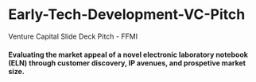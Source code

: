 # Early-Tech-Development-VC-Pitch
Venture Capital Slide Deck Pitch - FFMI

#### Evaluating the market appeal of a novel electronic laboratory notebook (ELN) through customer discovery, IP avenues, and prospetive market size. 
